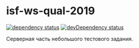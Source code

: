 # isf-ws-qual-2019
[![dependency status][dependency-image]][dependency-url]
[![devDependency status][devdependency-image]][devdependency-url]

Серверная часть небольшого тестового задания. 

[dependency-image]: https://img.shields.io/david/victorivanovspb/isf-ws-qual-2019.svg?style=flat
[dependency-url]: https://david-dm.org/victorivanovspb/isf-ws-qual-2019#info=devDependencies
[devdependency-image]: https://img.shields.io/david/dev/victorivanovspb/isf-ws-qual-2019.svg?style=flat
[devdependency-url]: https://david-dm.org/victorivanovspb/isf-ws-qual-2019#info=devDependencies
